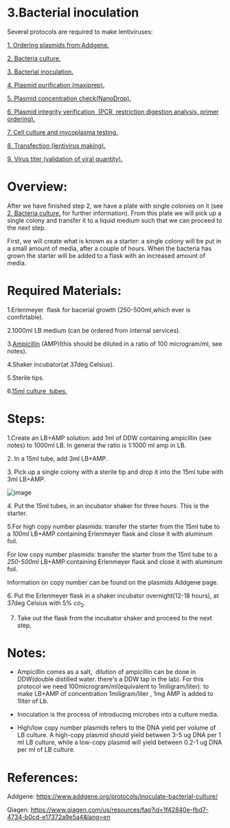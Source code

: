  3.Bacterial inoculation
====================================

Several protocols are required to make lentiviruses:

[1.  Ordering plasmids from Addgene.](https://github.com/NeuralSyntaxLab/lab-handbook/blob/main/Chemichals%2C%20Solutions%2C%20Dlutions%2C%20and%20Reagents/lentivirus%20production%20protocols/1.ordering%20plasmids%20from%20Addgene.md)
    
[2.  Bacteria culture.](https://github.com/NeuralSyntaxLab/lab-handbook/blob/main/Chemichals%2C%20Solutions%2C%20Dlutions%2C%20and%20Reagents/lentivirus%20production%20protocols/2.bacteria%20culture.md)
    
[3.  Bacterial inoculation.](https://github.com/NeuralSyntaxLab/lab-handbook/blob/main/Chemichals%2C%20Solutions%2C%20Dlutions%2C%20and%20Reagents/lentivirus%20production%20protocols/3.bacterial%20inoculation.md)
    
[4.  Plasmid purification (maxiprep).](https://github.com/NeuralSyntaxLab/lab-handbook/blob/main/Chemichals%2C%20Solutions%2C%20Dlutions%2C%20and%20Reagents/lentivirus%20production%20protocols/4.%20plasmid%20purification.md)
    
[5.  Plasmid concentration check(NanoDrop).](https://github.com/NeuralSyntaxLab/lab-handbook/blob/main/Chemichals%2C%20Solutions%2C%20Dlutions%2C%20and%20Reagents/lentivirus%20production%20protocols/5.%20plasmid%20concentration%20check.md)
    
[6.  Plasmid integrity verification  (PCR, restriction digestion analysis, primer ordering).](https://github.com/NeuralSyntaxLab/lab-handbook/blob/main/Chemichals%2C%20Solutions%2C%20Dlutions%2C%20and%20Reagents/lentivirus%20production%20protocols/6.plasmid%20integrity%20verification(sequencing).md)
    
[7.  Cell culture and mycoplasma testing.](https://github.com/NeuralSyntaxLab/lab-handbook/blob/main/Chemichals%2C%20Solutions%2C%20Dlutions%2C%20and%20Reagents/lentivirus%20production%20protocols/7.HEK%20293T%20cells%20split%20and%20maintenance.md)
    
[8. Transfection (lentivirus making).](https://github.com/NeuralSyntaxLab/lab-handbook/blob/main/Chemichals%2C%20Solutions%2C%20Dlutions%2C%20and%20Reagents/lentivirus%20production%20protocols/8.Transfection.md)
    
[9.  Virus titer (validation of viral quantity).](https://github.com/NeuralSyntaxLab/lab-handbook/blob/main/Chemichals,%20Solutions,%20Dlutions,%20and%20Reagents/lentivirus%20production%20protocols/9.virus%20titer%20(validation%20of%20viral%20quantity).md)
    



Overview:
=========

After we have finished step 2, we have a plate with single colonies on it (see [2.  Bacteria culture.](https://github.com/NeuralSyntaxLab/lab-handbook/blob/main/Chemichals%2C%20Solutions%2C%20Dlutions%2C%20and%20Reagents/lentivirus%20production%20protocols/2.bacteria%20culture.md) for further information). From this plate we will pick up a single colony and transfer it to a liquid medium such that we can proceed to the next step.

First, we will create what is known as a starter: a single colony will be put in a small amount of media, after a couple of hours. When the bacteria has grown the starter will be added to a flask with an increased amount of media.

Required Materials:
===================

1.Erlenmeyer  flask for bacerial growth (250-500ml,which ever is comfirtable).

2.1000ml LB medium (can be ordered from internal services).

3.[Ampicillin](https://www1.weizmann.ac.il/rechesh/warehouse-catalog/search-results?searchText=020002822&type=1&fromIndex=1&toIndex=50) (AMP)(this should be diluted in a ratio of 100 microgram/ml, see notes).

4.Shaker incubator(at 37deg Celsius).

5.Sterile tips.

6.[15ml culture  tubes.](https://www1.weizmann.ac.il/rechesh/warehouse-catalog/search-results?searchText=010017283&type=1&fromIndex=1&toIndex=50&)

Steps:
======

1.Create an LB+AMP solution: add 1ml of DDW containing ampicillin (see notes) to 1000ml LB.
  In general the ratio is 1:1000 ml amp in LB.

2\. In a 15ml tube, add 3ml LB+AMP.

3\. Pick up a single colony with a sterile tip and drop it into the 15ml tube with 3ml LB+AMP.


![image](https://user-images.githubusercontent.com/111876216/232286681-1ff89d21-2d6d-4ab3-bccc-14a465af15cf.png)

4\. Put the 15ml tubes, in an incubator shaker for three hours. This is the starter.

5.For high copy number plasmids: transfer the starter from the 15ml tube to a *100ml* LB+AMP containing Erlenmeyer flask and close it with aluminum foil.

   For low copy number plasmids: transfer the starter from the 15ml tube to a *250-500ml* LB+AMP containing Erlenmeyer flask and close it with aluminum foil.
   
  Information on copy number can be found on the plasmids Addgene page.

6\. Put the Erlenmeyer flask in a shaker incubator overnight(12-18 hours), at 37deg Celsius with 5% co<sub>2</sub>.

7. Take out the flask from the incubator shaker and proceed to the next step.

Notes:
======

* Ampicillin comes as a salt,  dilution of ampicillin can be done in DDW(double distilled water. there's a DDW tap in the lab). For this protocol we need 100microgram/ml(equivalent to 1miligram/liter). to make LB+AMP of concentration 1miligram/liter , 1mg AMP is added to 1liter of Lb.

    
* Inoculation is the process of introducing microbes into a culture media.
    
* High/low copy number plasmids refers to the DNA yield per volume of LB culture. A high-copy plasmid should yield between 3-5 ug DNA per 1 ml LB culture, while a low-copy plasmid will yield between 0.2-1 ug DNA per ml of LB culture.

References:
===========

Addgene: https://www.addgene.org/protocols/inoculate-bacterial-culture/

Qiagen: https://www.qiagen.com/us/resources/faq?id=1f42840e-fbd7-4734-b0cd-e17372a9e5a4&lang=en
